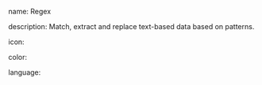 name: Regex

description: Match, extract and replace text-based data based on patterns.

icon: 

color: 

language: 
